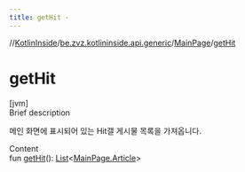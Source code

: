 ```yaml
---
title: getHit -
---
```

//[KotlinInside](../../index.md)/[be.zvz.kotlininside.api.generic](../index.md)/[MainPage](index.md)/[getHit](get-hit.md)



# getHit  
[jvm]  
Brief description  


메인 화면에 표시되어 있는 Hit갤 게시물 목록을 가져옵니다.

  
Content  
fun [getHit](get-hit.md)(): [List](https://kotlinlang.org/api/latest/jvm/stdlib/kotlin.collections/-list/index.html)<[MainPage.Article](-article/index.md)>  



